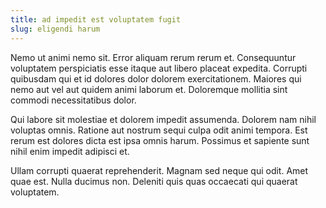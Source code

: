 ```yaml
---
title: ad impedit est voluptatem fugit
slug: eligendi harum
---
```


Nemo ut animi nemo sit. Error aliquam rerum rerum et. Consequuntur voluptatem perspiciatis esse itaque aut libero placeat expedita. Corrupti quibusdam qui et id dolores dolor dolorem exercitationem. Maiores qui nemo aut vel aut quidem animi laborum et. Doloremque mollitia sint commodi necessitatibus dolor.

Qui labore sit molestiae et dolorem impedit assumenda. Dolorem nam nihil voluptas omnis. Ratione aut nostrum sequi culpa odit animi tempora. Est rerum est dolores dicta est ipsa omnis harum. Possimus et sapiente sunt nihil enim impedit adipisci et.

Ullam corrupti quaerat reprehenderit. Magnam sed neque qui odit. Amet quae est. Nulla ducimus non. Deleniti quis quas occaecati qui quaerat voluptatem.
